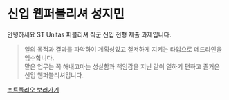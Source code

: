 # 신입 웹퍼블리셔 성지민 
안녕하세요 ST Unitas 퍼블리셔 직군 신입 전형 제출 과제입니다.

>일의 목적과 결과를 파악하여 계획성있고 철저하게 지키는 타입으로 데드라인을 엄수합니다.
<br>맡은 업무는 꼭 해내고마는 성실함과 책임감을 지닌 같이 일하기 편하고 즐거운 신입 웹퍼블리셔입니다.

[포트폴리오 보러가기](http://sung-j.com)
